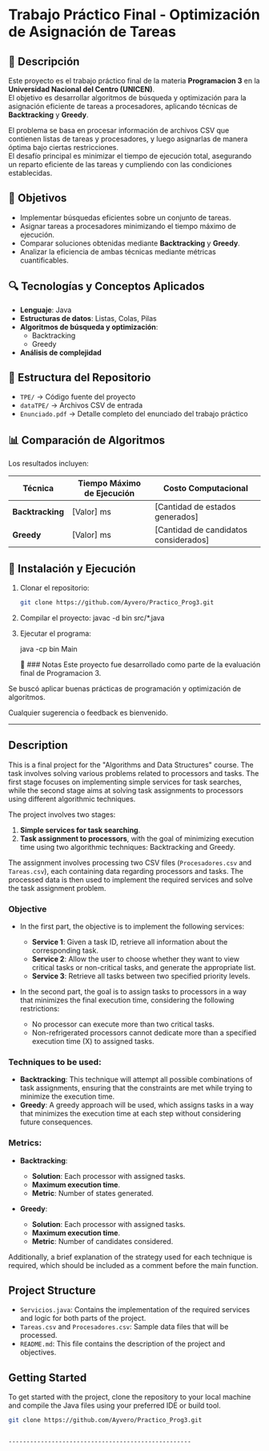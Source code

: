 # Trabajo Práctico Final - Optimización de Asignación de Tareas  

## 📌 Descripción  

Este proyecto es el trabajo práctico final de la materia **Programacion 3** en la **Universidad Nacional  del Centro (UNICEN)**.  
El objetivo es desarrollar algoritmos de búsqueda y optimización para la asignación eficiente de tareas a procesadores, aplicando técnicas de **Backtracking** y **Greedy**.  

El problema se basa en procesar información de archivos CSV que contienen listas de tareas y procesadores, y luego asignarlas de manera óptima bajo ciertas restricciones.  
El desafío principal es minimizar el tiempo de ejecución total, asegurando un reparto eficiente de las tareas y cumpliendo con las condiciones establecidas.  

## 🎯 Objetivos  

- Implementar búsquedas eficientes sobre un conjunto de tareas.  
- Asignar tareas a procesadores minimizando el tiempo máximo de ejecución.  
- Comparar soluciones obtenidas mediante **Backtracking** y **Greedy**.  
- Analizar la eficiencia de ambas técnicas mediante métricas cuantificables.  

## 🔍 Tecnologías y Conceptos Aplicados  

- **Lenguaje**: Java  
- **Estructuras de datos**: Listas, Colas, Pilas  
- **Algoritmos de búsqueda y optimización**:  
  - Backtracking  
  - Greedy  
- **Análisis de complejidad**  

## 📂 Estructura del Repositorio  

- `TPE/` → Código fuente del proyecto  
- `dataTPE/` → Archivos CSV de entrada  
- `Enunciado.pdf` → Detalle completo del enunciado del trabajo práctico  

## 📊 Comparación de Algoritmos  

Los resultados incluyen:  

| Técnica       | Tiempo Máximo de Ejecución | Costo Computacional |
|--------------|--------------------------|----------------------|
| **Backtracking** | [Valor] ms | [Cantidad de estados generados] |
| **Greedy**      | [Valor] ms | [Cantidad de candidatos considerados] |

## 🚀 Instalación y Ejecución  

1. Clonar el repositorio:  
   ```bash
   git clone https://github.com/Ayvero/Practico_Prog3.git

2.  Compilar el proyecto:
   javac -d bin src/*.java

4. Ejecutar el programa:

   java -cp bin Main

   📢 ### Notas
Este proyecto fue desarrollado como parte de la evaluación final de Programacion 3.

Se buscó aplicar buenas prácticas de programación y optimización de algoritmos.

Cualquier sugerencia o feedback es bienvenido.

-----------------------------------------------------



## Description
This is a final project for the "Algorithms and Data Structures" course. The task involves solving various problems related to processors and tasks. The first stage focuses on implementing simple services for task searches, while the second stage aims at solving task assignments to processors using different algorithmic techniques.

The project involves two stages:
1. **Simple services for task searching**.
2. **Task assignment to processors**, with the goal of minimizing execution time using two algorithmic techniques: Backtracking and Greedy.

The assignment involves processing two CSV files (`Procesadores.csv` and `Tareas.csv`), each containing data regarding processors and tasks. The processed data is then used to implement the required services and solve the task assignment problem.

### Objective
- In the first part, the objective is to implement the following services:
  - **Service 1**: Given a task ID, retrieve all information about the corresponding task.
  - **Service 2**: Allow the user to choose whether they want to view critical tasks or non-critical tasks, and generate the appropriate list.
  - **Service 3**: Retrieve all tasks between two specified priority levels.

- In the second part, the goal is to assign tasks to processors in a way that minimizes the final execution time, considering the following restrictions:
  - No processor can execute more than two critical tasks.
  - Non-refrigerated processors cannot dedicate more than a specified execution time (X) to assigned tasks.

### Techniques to be used:
- **Backtracking**: This technique will attempt all possible combinations of task assignments, ensuring that the constraints are met while trying to minimize the execution time.
- **Greedy**: A greedy approach will be used, which assigns tasks in a way that minimizes the execution time at each step without considering future consequences.

### Metrics:
- **Backtracking**:
  - **Solution**: Each processor with assigned tasks.
  - **Maximum execution time**.
  - **Metric**: Number of states generated.
  
- **Greedy**:
  - **Solution**: Each processor with assigned tasks.
  - **Maximum execution time**.
  - **Metric**: Number of candidates considered.

Additionally, a brief explanation of the strategy used for each technique is required, which should be included as a comment before the main function.

## Project Structure
- `Servicios.java`: Contains the implementation of the required services and logic for both parts of the project.
- `Tareas.csv` and `Procesadores.csv`: Sample data files that will be processed.
- `README.md`: This file contains the description of the project and objectives.

## Getting Started
To get started with the project, clone the repository to your local machine and compile the Java files using your preferred IDE or build tool.

```bash
git clone https://github.com/Ayvero/Practico_Prog3.git


---------------------------------------------------







